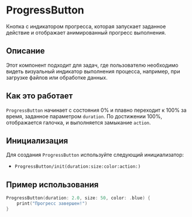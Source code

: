 # ProgressButton

Кнопка с индикатором прогресса, которая запускает заданное действие и отображает анимированный прогресс выполнения.

## Описание

Этот компонент подходит для задач, где пользователю необходимо видеть визуальный индикатор выполнения процесса, например, при загрузке файлов или обработке данных.

## Как это работает

`ProgressButton` начинает с состояния 0% и плавно переходит к 100% за время, заданное параметром `duration`. По достижении 100%, отображается галочка, и выполняется замыкание `action`.

## Инициализация

Для создания `ProgressButton` используйте следующий инициализатор:

- ``ProgressButton/init(duration:size:color:action:)``

## Пример использования

```swift
ProgressButton(duration: 2.0, size: 50, color: .blue) {
    print("Прогресс завершен!")
}

